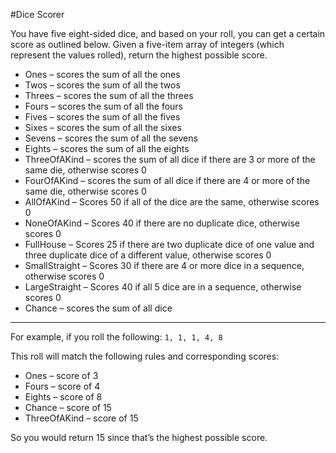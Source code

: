 #Dice Scorer

You have five eight-sided dice, and based on your roll, you can get a certain score as outlined below. Given a five-item array of integers (which represent the values rolled), return the highest possible score. 
  
* Ones – scores the sum of all the ones 
* Twos – scores the sum of all the twos 
* Threes – scores the sum of all the threes 
* Fours – scores the sum of all the fours 
* Fives – scores the sum of all the fives 
* Sixes – scores the sum of all the sixes 
* Sevens – scores the sum of all the sevens 
* Eights – scores the sum of all the eights 
* ThreeOfAKind – scores the sum of all dice if there are 3 or more of the same die, otherwise scores 0 
* FourOfAKind – scores the sum of all dice if there are 4 or more of the same die, otherwise scores 0 
* AllOfAKind – Scores 50 if all of the dice are the same, otherwise scores 0 
* NoneOfAKind – Scores 40 if there are no duplicate dice, otherwise scores 0 
* FullHouse – Scores 25 if there are two duplicate dice of one value and three duplicate dice of a different value, otherwise scores 0 
* SmallStraight – Scores 30 if there are 4 or more dice in a sequence, otherwise scores 0 
* LargeStraight – Scores 40 if all 5 dice are in a sequence, otherwise scores 0 
* Chance – scores the sum of all dice 

____________________


For example, if you roll the following: `1, 1, 1, 4, 8` 


This roll will match the following rules and corresponding scores: 
* Ones – score of 3 
* Fours – score of 4 
* Eights – score of 8 
* Chance – score of 15 
* ThreeOfAKind – score of 15 
  

So you would return 15 since that’s the highest possible score.
